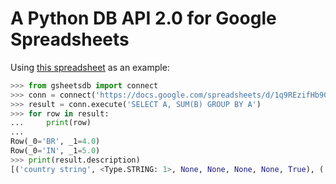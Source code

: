 # A Python DB API 2.0 for Google Spreadsheets #

Using [this spreadsheet](https://docs.google.com/spreadsheets/d/1q9REzifHb90vewm4XMjnWFKOPNTcG6Xh8s6Hwo9OpFo/edit?usp=sharing) as an example:

```python
>>> from gsheetsdb import connect
>>> conn = connect('https://docs.google.com/spreadsheets/d/1q9REzifHb90vewm4XMjnWFKOPNTcG6Xh8s6Hwo9OpFo/', headers=2)
>>> result = conn.execute('SELECT A, SUM(B) GROUP BY A')
>>> for row in result:
...     print(row)
...
Row(_0='BR', _1=4.0)
Row(_0='IN', _1=5.0)
>>> print(result.description)
[('country string', <Type.STRING: 1>, None, None, None, None, True), ('sum cnt number', <Type.NUMBER: 2>, None, None, None, None, True)]
```
